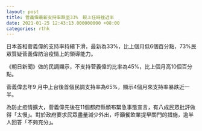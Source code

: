 ```yaml
---
layout: post
title: 菅義偉最新支持率跌至33%　較上任時挫近半
date: 2021-01-25 12:43:13.000000000 +08:00
categories: rthk
---
```


日本首相菅義偉的支持率持續下滑，最新為33%，比上個月低6個百分點，73%民眾質疑菅義偉防治疫情上的領導能力。

《朝日新聞》做的民調顯示，不支持菅義偉的比率為45%，比上個月高10個百分點。

菅義偉去年9 月中上台後首個民調支持率為65%，顯示4個月來支持率暴跌近一半。

為防止疫情擴大，菅義偉先後在11個都府縣頒布緊急事態宣言，有八成民眾批評做得「太慢」。對於政府要求民眾盡量減少外出，呼籲餐飲業提早關門的措施，逾半人回答「不夠充分」。
